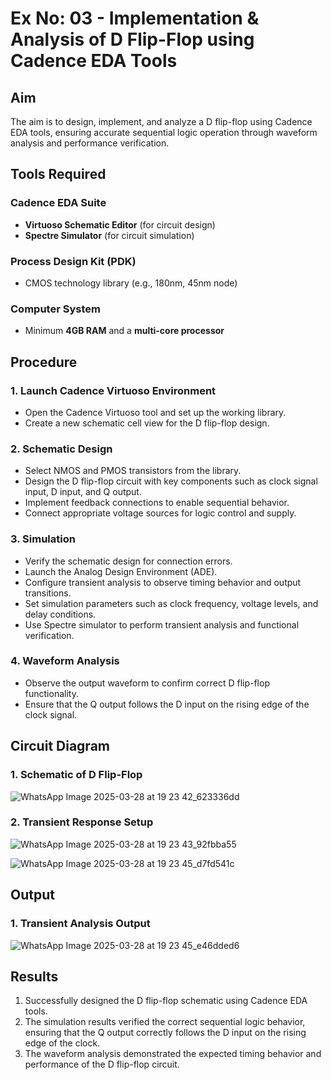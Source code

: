 # Ex No: 03 - Implementation & Analysis of D Flip-Flop using Cadence EDA Tools

## Aim
The aim is to design, implement, and analyze a D flip-flop using Cadence EDA tools, ensuring accurate sequential logic operation through waveform analysis and performance verification.

## Tools Required

### Cadence EDA Suite
- **Virtuoso Schematic Editor** (for circuit design)
- **Spectre Simulator** (for circuit simulation)

### Process Design Kit (PDK)
- CMOS technology library (e.g., 180nm, 45nm node)

### Computer System
- Minimum **4GB RAM** and a **multi-core processor**

## Procedure

### 1. Launch Cadence Virtuoso Environment
- Open the Cadence Virtuoso tool and set up the working library.
- Create a new schematic cell view for the D flip-flop design.

### 2. Schematic Design
- Select NMOS and PMOS transistors from the library.
- Design the D flip-flop circuit with key components such as clock signal input, D input, and Q output.
- Implement feedback connections to enable sequential behavior.
- Connect appropriate voltage sources for logic control and supply.

### 3. Simulation
- Verify the schematic design for connection errors.
- Launch the Analog Design Environment (ADE).
- Configure transient analysis to observe timing behavior and output transitions.
- Set simulation parameters such as clock frequency, voltage levels, and delay conditions.
- Use Spectre simulator to perform transient analysis and functional verification.

### 4. Waveform Analysis
- Observe the output waveform to confirm correct D flip-flop functionality.
- Ensure that the Q output follows the D input on the rising edge of the clock signal.

## Circuit Diagram

### 1. Schematic of D Flip-Flop
![WhatsApp Image 2025-03-28 at 19 23 42_623336dd](https://github.com/user-attachments/assets/6ddf9d9b-8ec3-44cf-8ec3-498c5650b1fc)


### 2. Transient Response Setup

![WhatsApp Image 2025-03-28 at 19 23 43_92fbba55](https://github.com/user-attachments/assets/d9538a79-5168-442a-8093-0d93a061f7bc)



![WhatsApp Image 2025-03-28 at 19 23 45_d7fd541c](https://github.com/user-attachments/assets/2a729067-f5f1-4ba9-adff-12ce0e6750ed)


## Output



### 1. Transient Analysis Output
![WhatsApp Image 2025-03-28 at 19 23 45_e46dded6](https://github.com/user-attachments/assets/a1d2db9d-3450-4f6a-a146-0b64cf588217)

## Results
1. Successfully designed the D flip-flop schematic using Cadence EDA tools.
2. The simulation results verified the correct sequential logic behavior, ensuring that the Q output correctly follows the D input on the rising edge of the clock.
3. The waveform analysis demonstrated the expected timing behavior and performance of the D flip-flop circuit.
